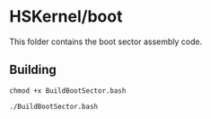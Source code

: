 # HSKernel/boot

This folder contains the boot sector assembly code.

## Building 

~~~~
chmod +x BuildBootSector.bash

./BuildBootSector.bash
~~~~
